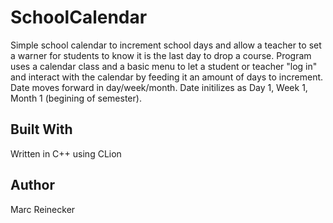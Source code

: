 # SchoolCalendar
Simple school calendar to increment school days and allow a teacher to set a warner for students to know it is the last day to drop a course. Program uses a calendar class and a basic menu to let a student or teacher "log in" and interact with the calendar by feeding it an amount of days to increment. Date moves forward in day/week/month. Date initilizes as Day 1, Week 1, Month 1 (begining of semester).

## Built With
Written in C++ using CLion

## Author
Marc Reinecker
